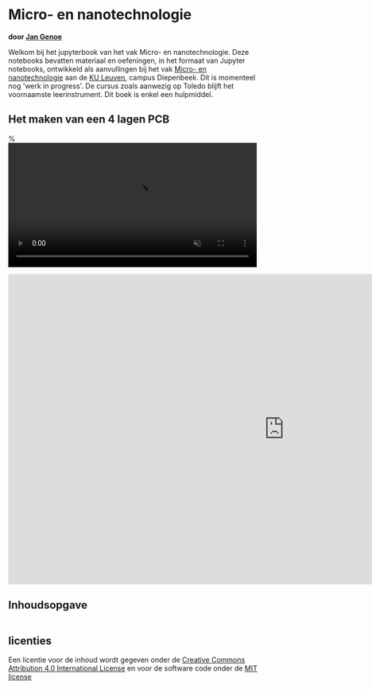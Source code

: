 # Micro- en nanotechnologie

**door [Jan Genoe](https://www.kuleuven.be/wieiswie/nl/person/00004269)**

Welkom bij het jupyterbook van het vak Micro- en nanotechnologie.
Deze notebooks bevatten materiaal en oefeningen, in het formaat van Jupyter notebooks, ontwikkeld als aanvullingen bij het vak [Micro- en nanotechnologie](https://uhintra03.uhasselt.be/studiegidswww/opleidingsonderdeel.aspx?i=3434) aan de [KU Leuven](https://www.kuleuven.be), campus Diepenbeek. Dit is momenteel nog 'werk in progress'. De cursus zoals aanwezig op Toledo blijft het voornaamste leerinstrument. Dit boek is enkel een hulpmiddel.


## Het maken van een 4 lagen PCB 

% <video controls autoplay muted="true" loop="true" width="500"><source src="./_static/video/making_of_a_4-layer_pcb.mp4" type="video/mp4"></video>

<iframe width="1110" height="624" src="https://www.youtube.com/embed/T7S40GYESbY?autoplay=1&controls=1&loop=1&mute=1" frameborder="0" allow="accelerometer; autoplay; clipboard-write; encrypted-media; gyroscope; picture-in-picture; web-share" allowfullscreen></iframe>


## Inhoudsopgave 

```{tableofcontents}
```

## licenties

Een licentie voor de inhoud wordt gegeven onder de <a rel="license" href="https://creativecommons.org/licenses/by/4.0/deed.nl">Creative Commons Attribution 4.0 International License</a>
en voor de software code onder de [MIT license](https://en.wikipedia.org/wiki/MIT_License)